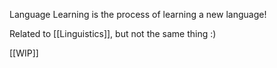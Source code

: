 
Language Learning is the process of learning a new language!

Related to [[Linguistics]], but not the same thing :)

[[WIP]]